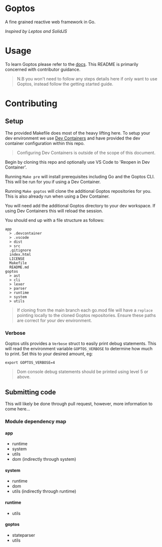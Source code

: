 # Goptos

A fine grained reactive web framework in Go.

*Inspired by Leptos and SolidJS*

# Usage

To learn Goptos please refer to the [docs](https://github.com/goptos/docs). This README is primarily concerned with contributor guidance.

> N.B you won't need to follow any steps details here if only want to use Goptos, instead follow the getting started guide.

# Contributing

## Setup

The provided Makefile does most of the heavy lifting here. To setup your dev environment we use [Dev Containers](https://code.visualstudio.com/docs/devcontainers/containers) and have provided the dev container configuration within this repo.

> Configuring Dev Containers is outside of the scope of this document.

Begin by cloning this repo and optionally use VS Code to 'Reopen in Dev Container'.

Running `Make pre` will install prerequisites including Go and the Goptos CLI. This will be run for you if using a Dev Container.

Running `Make goptos` will clone the additional Goptos repositories for you. This is also already run when using a Dev Container.

You will need add the additional Goptos directory to your dev workspace. If using Dev Containers this will reload the session.

You should end up with a file structure as follows:

```
app
  > .devcontainer
  > .vscode
  > dist
  > src
  .gitignore
  index.html
  LICENSE
  Makefile
  README.md
goptos
  > ast
  > cli
  > lexer
  > parser
  > runtime
  > system
  > utils
```

> If cloning from the main branch each go.mod file will have a `replace` pointing locally to the cloned Goptos repositories. Ensure these paths are correct for your dev environment.

### Verbose

Goptos utils provides a `Verbose` struct to easily print debug statements. This will read the environment variable `GOPTOS_VERBOSE` to determine how much to print. Set this to your desired amount, eg:

`export GOPTOS_VERBOSE=4`

> Dom console debug statements should be printed using level 5 or above.

## Submitting code

This will likely be done through pull request, however, more information to come here...

### Module dependency map

#### app

- runtime
- system
- utils
- dom (indirectly through system)

#### system
- runtime
- dom
- utils (indirectly through runtime)

#### runtime
- utils

#### goptos
- stateparser
- utils